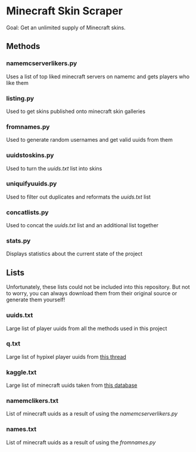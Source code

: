 # Minecraft Skin Scraper

Goal: Get an unlimited supply of Minecraft skins.

## Methods

### **namemcserverlikers.py**
Uses a list of top liked minecraft servers on namemc and gets players who like them

### **listing.py**
Used to get skins published onto minecraft skin galleries

### **fromnames.py**
Used to generate random usernames and get valid uuids from them

### **uuidstoskins.py**
Used to turn the *uuids.txt* list into skins

### **uniquifyuuids.py**
Used to filter out duplicates and reformats the *uuids.txt* list

### **concatlists.py**
Used to concat the *uuids.txt* list and an additional list together

### **stats.py**
Displays statistics about the current state of the project

## Lists

Unfortunately, these lists could not be included into this repository. But not to worry, you can always download them from their original source or generate them yourself!

### **uuids.txt**
Large list of player uuids from all the methods used in this project

### **q.txt**
Large list of hypixel player uuids from [this thread](https://hypixel.net/threads/mc-player-uuid-list-7-000-000.4706530/)

### **kaggle.txt**
Large list of minecraft uuids taken from [this database](https://www.kaggle.com/datasets/sha2048/minecraft-skin-dataset?select=Skins)

### **namemclikers.txt**
List of minecraft uuids as a result of using the *namemcserverlikers.py*

### **names.txt**
List of minecraft uuids as a result of using the *fromnames.py*
